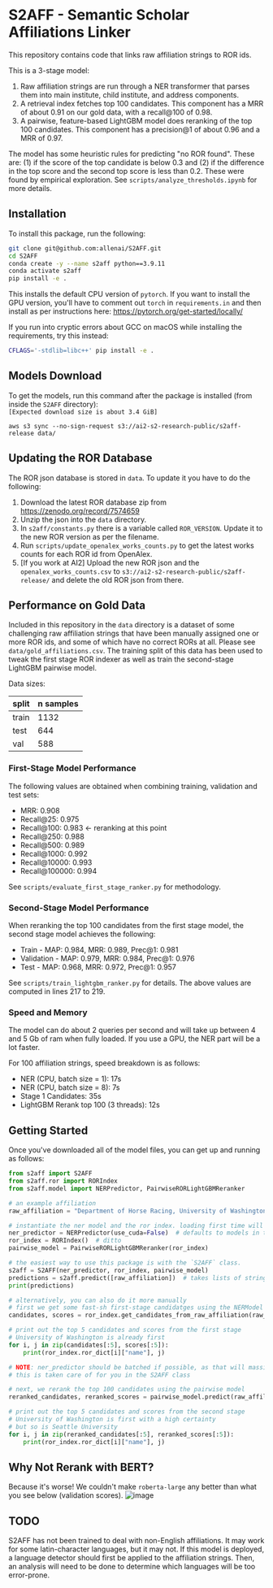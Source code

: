 # S2AFF - Semantic Scholar Affiliations Linker
This repository contains code that links raw affiliation strings to ROR ids.

This is a 3-stage model:
1. Raw affiliation strings are run through a NER transformer that parses them into main institute, child institute, and address components.
2. A retrieval index fetches top 100 candidates. This component has a MRR of about 0.91 on our gold data, with a recall@100 of 0.98.
3. A pairwise, feature-based LightGBM model does reranking of the top 100 candidates. This component has a precision@1 of about 0.96 and a MRR of 0.97.

The model has some heuristic rules for predicting "no ROR found". These are: (1) if the score of the top candidate is below 0.3 and (2) if the difference in the top score and the second top score is less than 0.2. These were found by empirical exploration. See `scripts/analyze_thresholds.ipynb` for more details.

## Installation
To install this package, run the following:

```bash
git clone git@github.com:allenai/S2AFF.git
cd S2AFF
conda create -y --name s2aff python==3.9.11
conda activate s2aff
pip install -e .
```

This installs the default CPU version of `pytorch`. If you want to install the GPU version, you'll have to
comment out `torch` in `requirements.in` and then install as per instructions here: https://pytorch.org/get-started/locally/

If you run into cryptic errors about GCC on macOS while installing the requirements, try this instead:
```bash
CFLAGS='-stdlib=libc++' pip install -e .
```

## Models Download

To get the models, run this command after the package is installed (from inside the `S2AFF` directory):  
```[Expected download size is about 3.4 GiB]```

`aws s3 sync --no-sign-request s3://ai2-s2-research-public/s2aff-release data/`

## Updating the ROR Database
The ROR json database is stored in `data`. To update it you have to do the following:

1. Download the latest ROR database zip from https://zenodo.org/record/7574659
2. Unzip the json into the `data` directory.
3. In `s2aff/constants.py` there is a variable called `ROR_VERSION`. Update it to the new ROR version as per the filename.
4. Run `scripts/update_openalex_works_counts.py` to get the latest works counts for each ROR id from OpenAlex.
5. [If you work at AI2] Upload the new ROR json and the `openalex_works_counts.csv` to `s3://ai2-s2-research-public/s2aff-release/` and delete the old ROR json from there.

## Performance on Gold Data
Included in this repository in the `data` directory is a dataset of some challenging raw affiliation strings that have been manually assigned
one or more ROR ids, and some of which have no correct RORs at all. Please see `data/gold_affiliations.csv`. The training split of this data has been used to tweak the first stage ROR indexer as well as train the second-stage LightGBM pairwise model.

Data sizes:

| split | n samples |
|:------|:----------|
| train |    1132|
|test  |   644 |
|val   |   588 |

### First-Stage Model Performance
The following values are obtained when combining training, validation and test sets:

- MRR: 0.908
- Recall@25: 0.975
- Recall@100: 0.983 <- reranking at this point
- Recall@250: 0.988
- Recall@500: 0.989
- Recall@1000: 0.992
- Recall@10000: 0.993
- Recall@100000: 0.994

See `scripts/evaluate_first_stage_ranker.py` for methodology.

### Second-Stage Model Performance
When reranking the top 100 candidates from the first stage model, the second stage model achieves the following:

- Train - MAP: 0.984, MRR: 0.989, Prec@1: 0.981
- Validation - MAP: 0.979, MRR: 0.984, Prec@1: 0.976
- Test - MAP: 0.968, MRR: 0.972, Prec@1: 0.957

See `scripts/train_lightgbm_ranker.py` for details. The above values are computed in lines 217 to 219.

### Speed and Memory
The model can do about 2 queries per second and will take up between 4 and 5 Gb of ram when fully loaded. If you use a GPU, the NER part will be a lot faster.

For 100 affiliation strings, speed breakdown is as follows:

- NER (CPU, batch size = 1): 17s
- NER (CPU, batch size = 8): 7s
- Stage 1 Candidates: 35s
- LightGBM Rerank top 100 (3 threads): 12s

## Getting Started

Once you've downloaded all of the model files, you can get up and running as follows:
```python
from s2aff import S2AFF
from s2aff.ror import RORIndex
from s2aff.model import NERPredictor, PairwiseRORLightGBMReranker

# an example affiliation
raw_affiliation = "Department of Horse Racing, University of Washington, Seattle, WA 98115 USA"

# instantiate the ner model and the ror index. loading first time will take ~10-30s
ner_predictor = NERPredictor(use_cuda=False)  # defaults to models in the data directory
ror_index = RORIndex()  # ditto
pairwise_model = PairwiseRORLightGBMReranker(ror_index)

# the easiest way to use this package is with the `S2AFF` class.
s2aff = S2AFF(ner_predictor, ror_index, pairwise_model)
predictions = s2aff.predict([raw_affiliation])  # takes lists of strings
print(predictions)

# alternatively, you can also do it more manually
# first we get some fast-sh first-stage candidatges using the NERModel and RORIndex
candidates, scores = ror_index.get_candidates_from_raw_affiliation(raw_affiliation, ner_predictor)

# print out the top 5 candidates and scores from the first stage
# University of Washington is already first
for i, j in zip(candidates[:5], scores[:5]):
    print(ror_index.ror_dict[i]["name"], j)

# NOTE: ner_predictor should be batched if possible, as that will massively increase retrieval speed
# this is taken care of for you in the S2AFF class

# next, we rerank the top 100 candidates using the pairwise model
reranked_candidates, reranked_scores = pairwise_model.predict(raw_affiliation, candidates[:100], scores[:100])

# print out the top 5 candidates and scores from the second stage
# University of Washington is first with a high certainty
# but so is Seattle University
for i, j in zip(reranked_candidates[:5], reranked_scores[:5]):
    print(ror_index.ror_dict[i]["name"], j)
```

## Why Not Rerank with BERT?
Because it's worse! We couldn't make `roberta-large` any better than what you see below (validation scores).
![image](https://user-images.githubusercontent.com/1874668/178345697-6af8311d-416e-4540-8489-6eb2eca4186c.png)


## TODO
S2AFF has not been trained to deal with non-English affiliations. It may work for some latin-character languages, but it may not.
If this model is deployed, a language detector should first be applied to the affiliation strings. Then, an analysis will need to be done
to determine which languages will be too error-prone.
